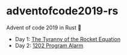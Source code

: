 # adventofcode2019-rs

Advent of code 2019 in Rust :crab:

- Day 1: [The Tyranny of the Rocket Equation](day1/README.md)
- Day 2: [1202 Program Alarm](day2/README.md)
